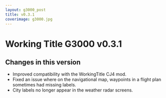 ```yaml
---
layout: g3000_post
title: v0.3.1
coverimage: g3000.jpg
---
```

# Working Title G3000 v0.3.1
## Changes in this version

- Improved compatibility with the WorkingTitle CJ4 mod.
- Fixed an issue where on the navigational map, waypoints in a flight plan sometimes had missing labels.
- City labels no longer appear in the weather radar screens.